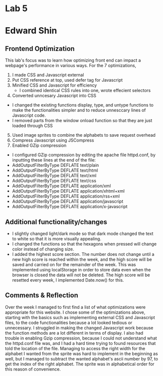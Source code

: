 Lab 5
============
Edward Shin
============
Frontend Optimization
-------------
This lab's focus was to learn how optimizing front end can impact a webpage's performance in various ways. For the 7 optimizations,
1. I made CSS and Javascript external
2. Put CSS reference at top, used defer tag for Javascript
3. Minified CSS and Javascript for efficiency
   - I combined identical CSS rules into one, wrote effecient selectors
4. Converted unncesary Javascript into CSS
  - I changed the existing functions display, type, and untype functions to make the functionalities simpler and to reduce unnesccary lines of Javascript code.
  - I removed parts from the window onload function so that they are just loaded through CSS
5. Used image sprites to combine the alphabets to save request overhead 
6. Compress Javascript using JSCompress
7. Enabled GZip compression 
  - I configured GZip compression by editing the apache file httpd.conf, by inputting these lines at the end of the file:
  - AddOutputFilterByType DEFLATE text/plain
  -  AddOutputFilterByType DEFLATE text/html
  -  AddOutputFilterByType DEFLATE text/xml
  -  AddOutputFilterByType DEFLATE text/css
  -  AddOutputFilterByType DEFLATE application/xml
  -  AddOutputFilterByType DEFLATE application/xhtml+xml
  -  AddOutputFilterByType DEFLATE application/rss+xml
  -  AddOutputFilterByType DEFLATE application/javascript
  -  AddOutputFilterByType DEFLATE application/x-javascript

Additional functionality/changes
----------
- I slightly changed light/dark mode so that dark mode changed the text to white so that it is more visually appealing.
- I changed the functions so that the hexagons when pressed will change color instead of changing size.
- I added the highest score section. The number does not change until a new high score is reached within the week, and the high score will be saved and carried on for the remainder of the week. This was implemented using localStorage in order to store data even when the browser is closed the data will not be deleted. The high score will be resetted every week, I implemented Date.now() for this.

Comments & Reflection
--------------
Over the week I managed to first find a list of  what optimizations were appropriate for this website. I chose some of the optimizations above, starting with the basics such as implementing external CSS and Javascript files, to the code functionalities because a lot looked tedious or unnecessary.
I struggled in making the changed Javascript work because the function methods are a lot different in terms of display. I also had trouble in enabling Gzip compression, because I could not understand what the httpd.conf file was, and I had a hard time trying to found resources that told the location of the file. Managing to access the right width for the alphabet I wanted from the sprite was hard to implement in the beginning as well, but I managed to subtract the wanted alphabet's ascii number by 97, to get the index of the right alphabet. The sprite was in alphabetical order for this reason of convenience. 
